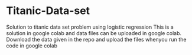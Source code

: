 # Titanic-Data-set
Solution to titanic data set problem using logistic regression 
This is a solution in google colab and data files can be uploaded in google colab.
Download the data given in the repo and upload the files whenyou run the code in google colab
